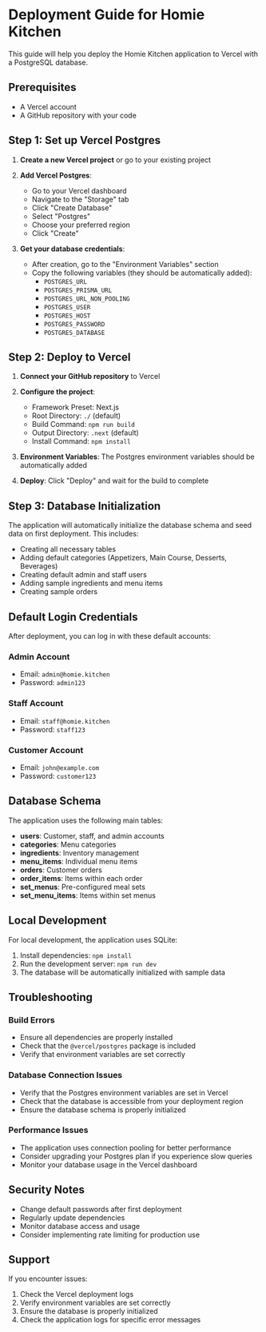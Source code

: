 # Deployment Guide for Homie Kitchen

This guide will help you deploy the Homie Kitchen application to Vercel with a PostgreSQL database.

## Prerequisites

- A Vercel account
- A GitHub repository with your code

## Step 1: Set up Vercel Postgres

1. **Create a new Vercel project** or go to your existing project
2. **Add Vercel Postgres**:
   - Go to your Vercel dashboard
   - Navigate to the "Storage" tab
   - Click "Create Database"
   - Select "Postgres"
   - Choose your preferred region
   - Click "Create"

3. **Get your database credentials**:
   - After creation, go to the "Environment Variables" section
   - Copy the following variables (they should be automatically added):
     - `POSTGRES_URL`
     - `POSTGRES_PRISMA_URL`
     - `POSTGRES_URL_NON_POOLING`
     - `POSTGRES_USER`
     - `POSTGRES_HOST`
     - `POSTGRES_PASSWORD`
     - `POSTGRES_DATABASE`

## Step 2: Deploy to Vercel

1. **Connect your GitHub repository** to Vercel
2. **Configure the project**:
   - Framework Preset: Next.js
   - Root Directory: `./` (default)
   - Build Command: `npm run build`
   - Output Directory: `.next` (default)
   - Install Command: `npm install`

3. **Environment Variables**: The Postgres environment variables should be automatically added

4. **Deploy**: Click "Deploy" and wait for the build to complete

## Step 3: Database Initialization

The application will automatically initialize the database schema and seed data on first deployment. This includes:

- Creating all necessary tables
- Adding default categories (Appetizers, Main Course, Desserts, Beverages)
- Creating default admin and staff users
- Adding sample ingredients and menu items
- Creating sample orders

## Default Login Credentials

After deployment, you can log in with these default accounts:

### Admin Account
- Email: `admin@homie.kitchen`
- Password: `admin123`

### Staff Account
- Email: `staff@homie.kitchen`
- Password: `staff123`

### Customer Account
- Email: `john@example.com`
- Password: `customer123`

## Database Schema

The application uses the following main tables:

- **users**: Customer, staff, and admin accounts
- **categories**: Menu categories
- **ingredients**: Inventory management
- **menu_items**: Individual menu items
- **orders**: Customer orders
- **order_items**: Items within each order
- **set_menus**: Pre-configured meal sets
- **set_menu_items**: Items within set menus

## Local Development

For local development, the application uses SQLite:

1. Install dependencies: `npm install`
2. Run the development server: `npm run dev`
3. The database will be automatically initialized with sample data

## Troubleshooting

### Build Errors
- Ensure all dependencies are properly installed
- Check that the `@vercel/postgres` package is included
- Verify that environment variables are set correctly

### Database Connection Issues
- Verify that the Postgres environment variables are set in Vercel
- Check that the database is accessible from your deployment region
- Ensure the database schema is properly initialized

### Performance Issues
- The application uses connection pooling for better performance
- Consider upgrading your Postgres plan if you experience slow queries
- Monitor your database usage in the Vercel dashboard

## Security Notes

- Change default passwords after first deployment
- Regularly update dependencies
- Monitor database access and usage
- Consider implementing rate limiting for production use

## Support

If you encounter issues:
1. Check the Vercel deployment logs
2. Verify environment variables are set correctly
3. Ensure the database is properly initialized
4. Check the application logs for specific error messages 